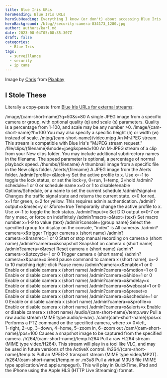```yaml
---
title: Blue Iris URLs
heroHeading: Blue Iris URLs
heroSubHeading: Everything I know (or don't) about accessing Blue Iris content by URL.
heroBackground: /blog//security-camera-834173_1280.jpg
author: authors/karl.md
date: 2023-08-04T05:08:35.307Z
draft: false
categories:
  - Blue Iris
tags:
  - surveillance
  - security
  - ip cams
---
```


Image by [Chris](https://pixabay.com/users/chrisjmit-248609/?utm_source=link-attribution\&utm_medium=referral\&utm_campaign=image\&utm_content=834173) from [Pixabay](https://pixabay.com//?utm_source=link-attribution\&utm_medium=referral\&utm_campaign=image\&utm_content=834173)

## I Stole These

Literally a copy-paste from [Blue Iris URLs for external streams](https://ipcamtalk.com/threads/blue-iris-urls-for-external-streams.24994/post-238524):

/image/{cam-short-name}?q=50\&s=80 A single JPEG image from a specific camera or group, with optional quality (q) and scale (s) parameters. Quality is a percentage from 1-100, and scale may be any number >0.
/image/{cam-short-name}?h=100 You may also specify a specific height (h) or width (w) instead of scale.
/mjpg/{cam-short-name}/video.mjpg An M-JPEG stream. This stream is compatible with Blue Iris's "MJPEG stream request."
/file/clips/{filename}\&mode=jpeg\&speed=100 An M-JPEG stream of a clip from your New clips folder. You may include additional subdirectory names in the filename. The speed parameter is optional, a percentage of normal playback speed.
/thumbs/{filename} A thumbnail image from a specific file in the New clips folder.
/alerts/{filename} A JPEG image from the Alerts folder.
/admin?profile=x\&lock=y Set the active profile to x. Use x=-1 to toggle the lock status, or set the lock=y, 0=run, 1=temp, 2=hold
/admin?schedule=1 or 0 or schedule name x=0 or 1 to disable/enable Options/Schedule, or a name to set the current schedule
/admin?signal=x Changes the traffic signal state and returns the current state. x=0 for red, x=1 for green, x=2 for yellow. This requires admin authentication.
/admin?output=x\&msec=y or \&force=true Temporarily change the active profile to x. Use x=-1 to toggle the lock status.
/admin?input=x Set DIO output x=0-7 on for y msec, or force on indefinitely
/admin?macro=x\&text={text} Set macro number x=1-9 to value {text}
/admin?console={group name} Select the specified group for display on the console, "index" is All cameras.
/admin?camera=x\&trigger Trigger camera x (short name)
/admin?camera=x\&manrec=1 or 0 Start or stop manual recording on camera x (short name)
/admin?camera=x\&snapshot Snapshot on camera x (short name)
/admin?camera=x\&reset Reset camera x (short name)
/admin?camera=x\&ptzcycle=1 or 0 Trigger camera x (short name)
/admin?camera=x\&pause=x Send pause command to camera x (short name), x=-2 to 10 matching right-click Pause menu
/admin?camera=x\&enable=1 or 0 Enable or disable camera x (short name)
/admin?camera=x\&motion=1 or 0 Enable or disable camera x (short name)
/admin?camera=x\&hide=1 or 0 Enable or disable camera x (short name)
/admin?camera=x\&mdelay=x Enable or disable camera x (short name)
/admin?camera=x\&webcast=1 or 0 Enable or disable camera x (short name)
/admin?camera=x\&preset=x Enable or disable camera x (short name)
/admin?camera=x\&schedule=1 or 0 Enable or disable camera x (short name)
/admin?camera=x\&profile=x Enable or disable camera x (short name)
/admin?camera=x\&alerts=x Enable or disable camera x (short name)
/audio/{cam-short-name}/temp.wav Pull a raw audio stream (MIME type audio/x-wav).
/cam/{cam-short-name}/pos=x Performs a PTZ command on the specified camera, where x= 0=left, 1=right, 2=up, 3=down, 4=home, 5=zoom in, 6=zoom out
/cam/{cam-short-name}/pos=100 Causes a snapshot image to be captured from the specified camera.
/h264/{cam-short-name}/temp.h264 Pull a raw H.264 stream (MIME type video/H264). This stream will play in a tool like VLC, and may be used in future versions of the ActiveX control.
/h264/{cam-short-name}/temp.ts Pull an MPEG-2 transport stream (MIME type video/MP2T).
/h264/{cam-short-name}/temp.m or .m3u8 Pull a virtual M3U8 file (MIME type application/vnd.apple.mpegurl). This will play in QuickTime, iPad and the iPhone using the Apple HLS (HTTP Live Streaming) format.
